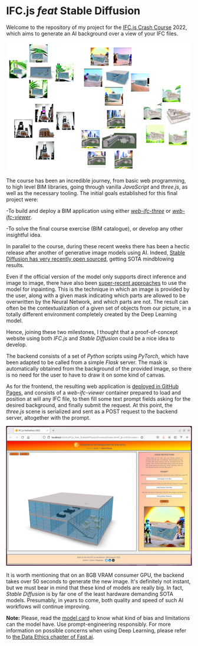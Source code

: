 # IFC.js *feat* Stable Diffusion

Welcome to the repository of my project for the 
[IFC.js Crash Course](https://ifcjs.github.io/info/docs/Courses/Crash-course/) 2022, which aims to generate an AI 
background over a view of your IFC files. 

![](results/some_results.png)

The course has been an incredible journey,
from basic web programming, to high level BIM libraries, going through vanilla *JavaScript* and *three.js*, 
as well as the necessary tooling. 
The initial goals established for this final project were:

-To build and deploy a BIM application using either [*web-ifc-three*](https://github.com/IFCjs/web-ifc-three) 
or [*web-ifc-viewer*](https://github.com/IFCjs/web-ifc-viewer).

-To solve the final course exercise (BIM catalogue), or develop any other insightful idea. 

In parallel to the course, during these recent weeks there has been a hectic release after 
another of generative image models using AI. Indeed, 
[Stable Diffusion has very recently open sourced](https://stability.ai/blog/stable-diffusion-public-release), getting
SOTA mindblowing results.

Even if the official version of the model only supports direct inference and image to image, there have also been 
[super-recent approaches](https://twitter.com/Gradio/status/1562827932871303170) to use the model for inpainting. 
This is the technique in which an image is provided by the user, along with a given mask indicating which parts are 
allowed to be overwritten by the Neural Network, and which parts are not. The result can often be the contextualization 
of a given set of objects from our picture, in a totally different environment completely created by the Deep Learning 
model.

Hence, joining these two milestones, I thought that a proof-of-concept website using both *IFC.js* and
*Stable Diffusion* could be a nice idea to develop.

The backend consists of a set of *Python* scripts using *PyTorch*, which have been adapted to be called from a
simple *Flask* server. The mask is automatically obtained from the background of the provided image, so there is
no need for the user to have to draw it on some kind of canvas.

As for the frontend, the resulting web application is
[deployed in GitHub Pages](https://cvillagrasa.github.io/IFCjs_feat_StableDiffusion/frontend/index.html),
and consists of a *web-ifc-viewer* container prepared to load and position at will any IFC file, to then fill 
some text prompt fields asking for the desired background, and finally submit the request. At this point,
the *three.js* scene is serialized and sent as a POST request to the backend server, altogether with the prompt.

![](results/webapp_example.png)

It is worth mentioning that on an 8GB VRAM consumer GPU, the backend takes over 50 seconds to generate the new image. 
It's definitely not instant, but we must bear in mind that these kind of models are really big. In fact, *Stable Diffusion* is by far one of the least
hardware demanding SOTA models. Presumably, in years to come, both quality and speed of such AI workflows will continue 
improving.

**Note:** Please, read the [model card](https://huggingface.co/CompVis/stable-diffusion-v1-4) to know
what kind of bias and limitations can the model have. Use prompt-engineering responsibly. For more information on 
possible concerns when using Deep Learning, please refer to 
[the Data Ethics chapter of Fast.ai](https://ethics.fast.ai/).


